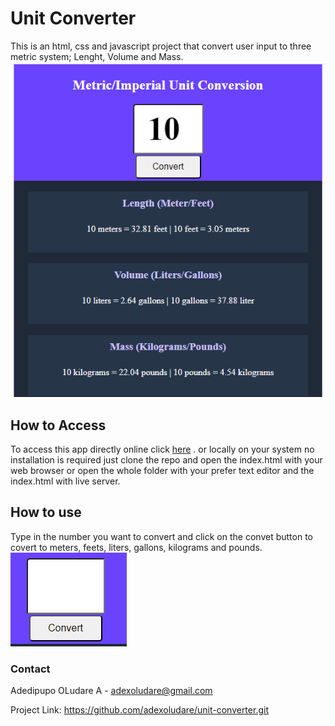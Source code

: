 # Unit Converter
This is an html, css and javascript project that convert user input to three metric system; Lenght, Volume and Mass.
![unit converter](/images/Metric%20unitConverter.PNG)

## How to Access

To access this app directly online click [here](https://unit-converter-rose-beta.vercel.app/)
. or
locally on your system no installation is required just clone the repo and open the index.html with your web browser or open the whole folder with your prefer text editor and the index.html with live server.

## How to use

Type in the number you want to convert  and click on the convet button to covert to meters, feets, liters, gallons, kilograms and pounds.  
![input](/images/usage.PNG)



### Contact

Adedipupo OLudare A - adexoludare@gmail.com

Project Link: https://github.com/adexoludare/unit-converter.git
